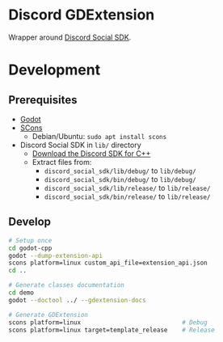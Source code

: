 # Discord GDExtension
Wrapper around [Discord Social SDK](https://discord.com/developers/docs/discord-social-sdk/overview).  

# Development

## Prerequisites
- [Godot](https://godotengine.org/)
- [SCons](https://scons.org/)
    - Debian/Ubuntu: `sudo apt install scons`
- Discord Social SDK in `lib/` directory
    - [Download the Discord SDK for C++](https://discord.com/developers/docs/discord-social-sdk/getting-started/using-c++#step-4-download-the-discord-sdk-for-c++)
    - Extract files from:
        - `discord_social_sdk/lib/debug/` to `lib/debug/`
        - `discord_social_sdk/bin/debug/` to `lib/debug/`
        - `discord_social_sdk/lib/release/` to `lib/release/`
        - `discord_social_sdk/bin/release/` to `lib/release/`

## Develop
```bash
# Setup once
cd godot-cpp
godot --dump-extension-api
scons platform=linux custom_api_file=extension_api.json
cd ..

# Generate classes documentation
cd demo
godot --doctool ../ --gdextension-docs

# Generate GDExtension
scons platform=linux                            # Debug
scons platform=linux target=template_release    # Release
```

